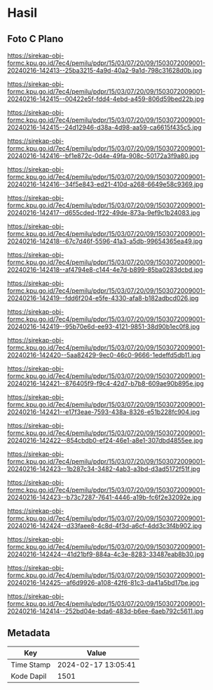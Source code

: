 # Hasil

## Foto C Plano

https://sirekap-obj-formc.kpu.go.id/7ec4/pemilu/pdpr/15/03/07/20/09/1503072009001-20240216-142413--25ba3215-4a9d-40a2-9a1d-798c31628d0b.jpg

https://sirekap-obj-formc.kpu.go.id/7ec4/pemilu/pdpr/15/03/07/20/09/1503072009001-20240216-142415--00422e5f-fdd4-4ebd-a459-806d59bed22b.jpg

https://sirekap-obj-formc.kpu.go.id/7ec4/pemilu/pdpr/15/03/07/20/09/1503072009001-20240216-142415--24d12946-d38a-4d98-aa59-ca6615f435c5.jpg

https://sirekap-obj-formc.kpu.go.id/7ec4/pemilu/pdpr/15/03/07/20/09/1503072009001-20240216-142416--bf1e872c-0d4e-49fa-908c-50172a3f9a80.jpg

https://sirekap-obj-formc.kpu.go.id/7ec4/pemilu/pdpr/15/03/07/20/09/1503072009001-20240216-142416--34f5e843-ed21-410d-a268-6649e58c9369.jpg

https://sirekap-obj-formc.kpu.go.id/7ec4/pemilu/pdpr/15/03/07/20/09/1503072009001-20240216-142417--d655cded-1f22-49de-873a-9ef9c1b24083.jpg

https://sirekap-obj-formc.kpu.go.id/7ec4/pemilu/pdpr/15/03/07/20/09/1503072009001-20240216-142418--67c7d46f-5596-41a3-a5db-99654365ea49.jpg

https://sirekap-obj-formc.kpu.go.id/7ec4/pemilu/pdpr/15/03/07/20/09/1503072009001-20240216-142418--af4794e8-c144-4e7d-b899-85ba0283dcbd.jpg

https://sirekap-obj-formc.kpu.go.id/7ec4/pemilu/pdpr/15/03/07/20/09/1503072009001-20240216-142419--fdd6f204-e5fe-4330-afa8-b182adbcd026.jpg

https://sirekap-obj-formc.kpu.go.id/7ec4/pemilu/pdpr/15/03/07/20/09/1503072009001-20240216-142419--95b70e6d-ee93-4121-9851-38d90b1ec0f8.jpg

https://sirekap-obj-formc.kpu.go.id/7ec4/pemilu/pdpr/15/03/07/20/09/1503072009001-20240216-142420--5aa82429-9ec0-46c0-9666-1edeffd5db11.jpg

https://sirekap-obj-formc.kpu.go.id/7ec4/pemilu/pdpr/15/03/07/20/09/1503072009001-20240216-142421--876405f9-f9c4-42d7-b7b8-609ae90b895e.jpg

https://sirekap-obj-formc.kpu.go.id/7ec4/pemilu/pdpr/15/03/07/20/09/1503072009001-20240216-142421--e17f3eae-7593-438a-8326-e51b228fc904.jpg

https://sirekap-obj-formc.kpu.go.id/7ec4/pemilu/pdpr/15/03/07/20/09/1503072009001-20240216-142422--854cbdb0-ef24-46e1-a8e1-307dbd4855ee.jpg

https://sirekap-obj-formc.kpu.go.id/7ec4/pemilu/pdpr/15/03/07/20/09/1503072009001-20240216-142423--1b287c34-3482-4ab3-a3bd-d3ad5172f51f.jpg

https://sirekap-obj-formc.kpu.go.id/7ec4/pemilu/pdpr/15/03/07/20/09/1503072009001-20240216-142423--b73c7287-7641-4446-a19b-fc6f2e32092e.jpg

https://sirekap-obj-formc.kpu.go.id/7ec4/pemilu/pdpr/15/03/07/20/09/1503072009001-20240216-142424--d33faee8-4c8d-4f3d-a6cf-4dd3c3f4b902.jpg

https://sirekap-obj-formc.kpu.go.id/7ec4/pemilu/pdpr/15/03/07/20/09/1503072009001-20240216-142424--41d21bf9-884a-4c3e-8283-33487eab8b30.jpg

https://sirekap-obj-formc.kpu.go.id/7ec4/pemilu/pdpr/15/03/07/20/09/1503072009001-20240216-142425--af6d9926-a108-42f6-81c3-da41a5bd17be.jpg

https://sirekap-obj-formc.kpu.go.id/7ec4/pemilu/pdpr/15/03/07/20/09/1503072009001-20240216-142414--252bd04e-bda6-483d-b6ee-6aeb792c5611.jpg


## Metadata

| Key        | Value               |
| ---------- | ------------------- |
| Time Stamp | 2024-02-17 13:05:41 |
| Kode Dapil | 1501                |



